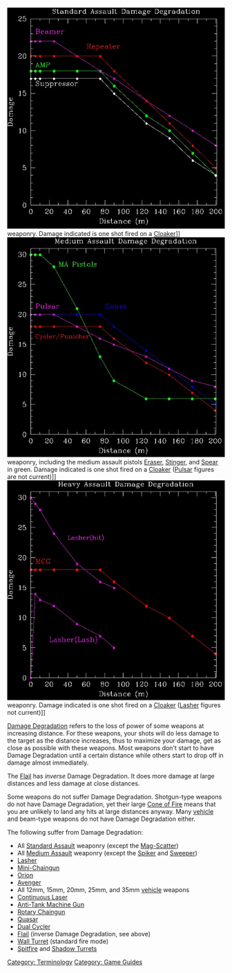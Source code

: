 ![](/images/SA_DD.jpg "fig:SA_DD.jpg") weaponry. Damage indicated is one shot
fired on a [Cloaker](/Cloaker "wikilink")\]\]
![](/images/MA_DD.jpg "fig:MA_DD.jpg") weaponry, including the medium assault
pistols [Eraser](/Eraser "wikilink"), [Stinger](/Stinger "wikilink"), and
[Spear](/Spear "wikilink") in green. Damage indicated is one shot fired
on a [Cloaker](/Cloaker "wikilink") ([Pulsar](/Pulsar "wikilink") figures
are not current)\]\] ![](/images/HA_DD.jpg "fig:HA_DD.jpg") weaponry. Damage
indicated is one shot fired on a [Cloaker](/Cloaker "wikilink")
([Lasher](/Lasher "wikilink") figures not current)\]\]

[Damage Degradation](/Damage_Degradation "wikilink") refers to the loss
of power of some weapons at increasing distance. For these weapons, your
shots will do less damage to the target as the distance increases, thus
to maximize your damage, get as close as possible with these weapons.
Most weapons don't start to have Damage Degradation until a certain
distance while others start to drop off in damage almost immediately.

The [Flail](/Flail "wikilink") has _inverse_ Damage Degradation. It does
more damage at large distances and less damage at close distances.

Some weapons do not suffer Damage Degradation. Shotgun-type weapons do
not have Damage Degradation, yet their large [Cone of
Fire](/Cone_of_Fire "wikilink") means that you are unlikely to land any
hits at large distances anyway. Many [vehicle](/vehicle "wikilink") and
beam-type weapons do not have Damage Degradation either.

The following suffer from Damage Degradation:

- All [Standard Assault](/Standard_Assault "wikilink") weaponry (except
  the [Mag-Scatter](/Mag-Scatter "wikilink"))
- All [Medium Assault](/Medium_Assault "wikilink") weaponry (except the
  [Spiker](/Spiker "wikilink") and [Sweeper](/Sweeper "wikilink"))
- [Lasher](/Lasher "wikilink")
- [Mini-Chaingun](/Mini-Chaingun "wikilink")
- [Orion](/Orion "wikilink")
- [Avenger](/Avenger "wikilink")
- All 12mm, 15mm, 20mm, 25mm, and 35mm [vehicle](/vehicle "wikilink")
  weapons
- [Continuous Laser](/Continuous_Laser "wikilink")
- [Anti-Tank Machine Gun](/Anti-Tank_Machine_Gun "wikilink")
- [Rotary Chaingun](/Rotary_Chaingun "wikilink")
- [Quasar](/Quasar "wikilink")
- [Dual Cycler](/Dual_Cycler "wikilink")
- [Flail](/Flail "wikilink") (inverse Damage Degradation, see above)
- [Wall Turret](/Wall_Turret "wikilink") (standard fire mode)
- [Spitfire](/ACE#Spitfire "wikilink") and [Shadow
  Turrets](/Shadow_Turret "wikilink")

[Category: Terminology](/Category:_Terminology "wikilink") [Category:
Game Guides](/Category:_Game_Guides "wikilink")
